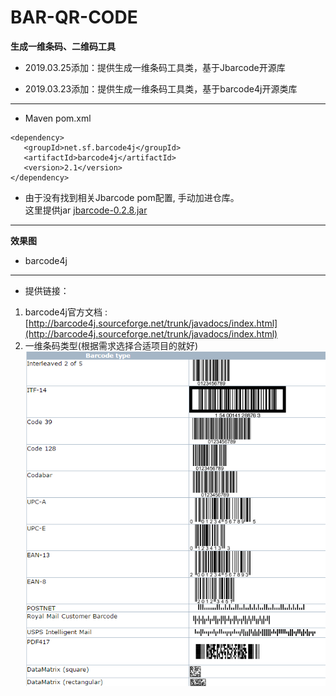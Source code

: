 # BAR-QR-CODE
**生成一维条码、二维码工具**


* 2019.03.25添加：提供生成一维条码工具类，基于Jbarcode开源库

* 2019.03.23添加：提供生成一维条码工具类，基于barcode4j开源类库



---
+ Maven pom.xml
```
<dependency>  
   <groupId>net.sf.barcode4j</groupId>  
   <artifactId>barcode4j</artifactId>  
   <version>2.1</version>  
</dependency>
```
+ 由于没有找到相关Jbarcode pom配置, 手动加进仓库。  
这里提供jar
[jbarcode-0.2.8.jar](https://github.com/lgc592519828/BAR-QR-CODE/blob/master/jbarcode-0.2.8.jar)
---
**效果图**

+ barcode4j  




---
+ 提供链接：
1. barcode4j官方文档 : [http://barcode4j.sourceforge.net/trunk/javadocs/index.html](http://barcode4j.sourceforge.net/trunk/javadocs/index.html)
2. 一维条码类型(根据需求选择合适项目的就好)
![barcodeType](https://github.com/lgc592519828/BAR-QR-CODE/blob/master/src/main/java/cn/gcheng/images/barcodeType.png)

